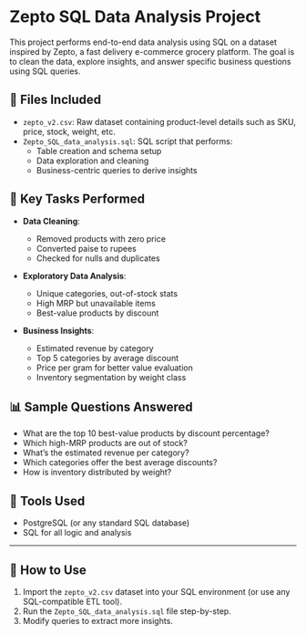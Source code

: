# Zepto SQL Data Analysis Project

This project performs end-to-end data analysis using SQL on a dataset inspired by Zepto, a fast delivery e-commerce grocery platform. The goal is to clean the data, explore insights, and answer specific business questions using SQL queries.

## 📁 Files Included

- `zepto_v2.csv`: Raw dataset containing product-level details such as SKU, price, stock, weight, etc.
- `Zepto_SQL_data_analysis.sql`: SQL script that performs:
  - Table creation and schema setup
  - Data exploration and cleaning
  - Business-centric queries to derive insights

## 🧹 Key Tasks Performed

- **Data Cleaning**:
  - Removed products with zero price
  - Converted paise to rupees
  - Checked for nulls and duplicates

- **Exploratory Data Analysis**:
  - Unique categories, out-of-stock stats
  - High MRP but unavailable items
  - Best-value products by discount

- **Business Insights**:
  - Estimated revenue by category
  - Top 5 categories by average discount
  - Price per gram for better value evaluation
  - Inventory segmentation by weight class

## 📊 Sample Questions Answered

- What are the top 10 best-value products by discount percentage?
- Which high-MRP products are out of stock?
- What’s the estimated revenue per category?
- Which categories offer the best average discounts?
- How is inventory distributed by weight?

## 🚀 Tools Used

- PostgreSQL (or any standard SQL database)
- SQL for all logic and analysis

---

## 📌 How to Use

1. Import the `zepto_v2.csv` dataset into your SQL environment (or use any SQL-compatible ETL tool).
2. Run the `Zepto_SQL_data_analysis.sql` file step-by-step.
3. Modify queries to extract more insights.

